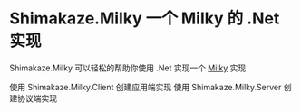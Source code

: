 # Shimakaze.Milky 一个 Milky 的 .Net 实现

Shimakaze.Milky 可以轻松的帮助你使用 .Net 实现一个 [Milky](https://milky.ntqqrev.org/) 实现

使用 Shimakaze.Milky.Client 创建应用端实现
使用 Shimakaze.Milky.Server 创建协议端实现
